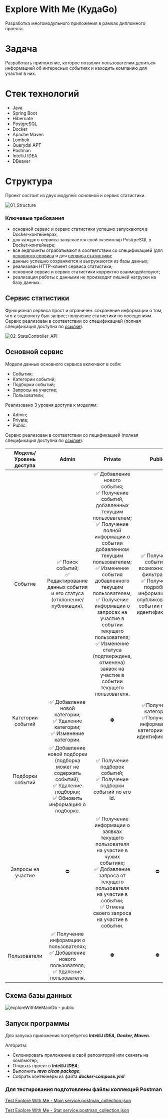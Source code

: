 # Explore With Me (КудаGo)
Разработка многомодульного приложения в рамках дипломного проекта.

# Задача

Разработать приложение, которое позволит пользователям делиться информацией об интересных событиях и находить компанию для участия в них. 

# Стек технологий
- Java
- Spring Boot
- Hibernate
- PostgreSQL
- Docker
- Apache Maven
- Lombok
- Querydsl APT
- Postman
- IntelliJ IDEA
- DBeaver

# Структура

Проект состоит из двух модулей: основной и сервис статистики.

![01_Structure](https://github.com/avan-es/java-explore-with-me/assets/83888190/ef48298f-9ccc-44b9-8a92-aa9999db06e2)


### Ключевые требования

- основной сервис и сервис статистики успешно запускаются в Docker-контейнерах;
- для каждого сервиса запускается свой экземпляр PostgreSQL в Docker-контейнере;
- все эндпоинты отрабатывают в соответствии со спецификацией (для [основного сервиса](https://app.swaggerhub.com/apis/AVANESIANBAG/explore-with_me_api_server/1.0) и для [сервиса статистики](https://app.swaggerhub.com/apis/AVANESIANBAG/stat-service_api/v0#/StatsController/getStats);
- данные успешно сохраняются и выгружаются из базы данных;
- реализован HTTP-клиент сервиса статистики;
- основной сервис и сервис статистики корректно взаимодействуют;
- реализация работы с данными не производит лишней нагрузки на базу данных.

## Сервис статистики

Функционал сервиса прост и ограничен: сохранение информации о том, что к эндпоинту был запрос; получение статистики по посещениям.
Сервис реализован в соответствии со спецификацией (полная спецификация доступна по [ссылке](https://app.swaggerhub.com/apis/AVANESIANBAG/stat-service_api/v0#/StatsController/getStats)).

![02_StatsController_API](https://github.com/avan-es/java-explore-with-me/assets/83888190/668447ed-8f6e-4be8-b62d-ca40702dcdc7)


## Основной сервис

Модели данных основного сервиса включают в себя: 
- События;
- Категории событий;
- Подборки событий;
- Запросы на участие;
- Пользователи;
  
Реализовано 3 уровня доступа к моделям:
- Admin;
- Private;
- Public.

Сервис реализован в соответствии со пецификацией (полная спецификация доступна по [ссылке](https://app.swaggerhub.com/apis/AVANESIANBAG/explore-with_me_api_server/1.0)).

  |Модель/Уровень доступа|Admin|Private|Public|
  |:---:|:---:|:---:|:---:|
  |Событие|✅ Поиск событий;<br />✅ Редактирование данных события и его статуса (отклонение/публикация).|✅ Добавление нового события;<br />✅ Получение событий, добавленных текущим пользователем;<br />✅ Получение полной информации о событии добавленном текущим пользователем;<br />✅ Изменение события добавленного текущим пользователем;<br />✅ Получение информации о запросах на участие в событии текущего пользователя;<br />✅ Изменение статуса (подтверждена, отменена) заявок на участие в событии текущего пользователя.|✅ Получение событий с возможностью фильтрации;<br />✅ Получение подробной информации об опубликованном событии по его идентификатору.|
  |Категории событий|✅ Добавление новой категории;<br />✅ Удаление категории;<br />✅ Изменение категории. |⛔|✅Получение категорий;<br />✅Получение информации о категории по её идентификатору.|
  |Подборки событий|✅ Добавление новой подборки (подборка может не содержать событий);<br />✅ Удаление подборки;<br />✅ Обновить информацию о подборке.|✅ Получение подборок событий;<br />✅ Получение подборки событий по его id.|
  |Запросы на участие|⛔|✅ Получение информации о заявках текущего пользователя на участие в чужих событиях;<br />✅ Добавление запроса от текущего пользователя на участие в событии;<br />✅ Отмена своего запроса на участие в событии.|⛔|
  |Пользователи|✅ Получение информации о пользователях;<br />✅ Добавление нового пользователя; <br />✅ Удаление пользователя.|⛔|⛔|

  ## Схема базы данных
![exploreWithMeMainDb - public](https://github.com/avan-es/java-explore-with-me/assets/83888190/d916e717-67d4-4fb7-8b33-59fb0ba30d38)

## Запуск программы

Для запуска приложения потребуется ***IntelliJ IDEA, Docker, Maven.***

Алгоритм:
- Склонировать приложение в свой репозиторий или скачать на компьютер;
- Открыть проект в ***IntelliJ IDEA***;
- Выполнить ***mvn clean package***;
- Собрать контейнеры из файта ***docker-compose.yml***

### Для тестирования подготовлены файлы коллекций Postman
[Test Explore With Me - Main service.postman_collection.json](https://github.com/avan-es/java-explore-with-me/blob/main/postman/Test%20Explore%20With%20Me%20-%20Main%20service.postman_collection.json)

[Test Explore With Me - Stat service.postman_collection.json](https://github.com/avan-es/java-explore-with-me/blob/main/postman/Test%20Explore%20With%20Me%20-%20Stat%20service.postman_collection.json)
  
